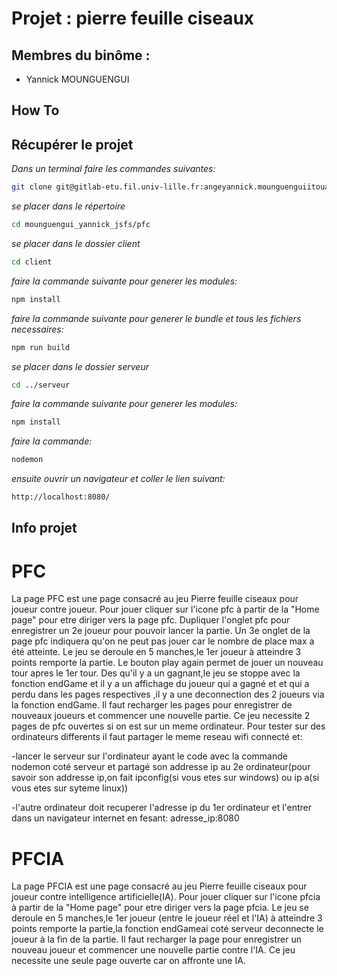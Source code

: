 # Projet : pierre feuille ciseaux

## Membres du binôme :

* Yannick MOUNGUENGUI

## How To

## Récupérer le projet

*Dans un terminal faire les commandes suivantes:*

```bash
git clone git@gitlab-etu.fil.univ-lille.fr:angeyannick.mounguenguiitoua.etu/mounguengui_yannick_jsfs.git

```
*se placer dans le répertoire*

```bash
cd mounguengui_yannick_jsfs/pfc
```
*se placer dans le dossier client*

```bash
cd client
```
*faire la commande suivante pour generer les modules:*

```bash
npm install
```
*faire la commande suivante pour generer le bundle et tous les fichiers necessaires:*

```bash
npm run build
```
*se placer dans le dossier serveur*

```bash
cd ../serveur
```
*faire la commande suivante pour generer les modules:*

```bash
npm install
```
*faire la commande:*

```bash
nodemon
```

*ensuite ouvrir un navigateur et coller le lien suivant:*

```bash
http://localhost:8080/
```

## Info projet

# PFC

La page PFC est une page consacré au jeu Pierre feuille ciseaux pour joueur contre joueur.
Pour jouer cliquer sur l'icone pfc à partir de la "Home page" pour etre diriger vers la page pfc.
Dupliquer l'onglet pfc pour enregistrer un 2e joueur pour pouvoir lancer la partie.
Un 3e onglet de la page pfc indiquera qu'on ne peut pas jouer car le nombre de place max a été atteinte.
Le jeu se deroule en 5 manches,le 1er joueur à atteindre 3 points remporte la partie.
Le bouton play again permet de jouer un nouveau tour apres le 1er tour.
Des qu'il y a un gagnant,le jeu se stoppe avec la fonction endGame et il y a un affichage du joueur qui a gagné et et qui a perdu dans les pages respectives ,il y a une deconnection des 2 joueurs via la fonction endGame.
Il faut recharger les pages pour enregistrer de nouveaux joueurs et commencer une nouvelle partie.
Ce jeu necessite 2  pages de pfc ouvertes si on est sur un meme ordinateur.
Pour tester sur des ordinateurs differents il faut partager le meme reseau wifi connecté et:

-lancer le serveur sur l'ordinateur ayant le code avec la commande nodemon coté serveur et partagé son addresse ip au 2e ordinateur(pour savoir son addresse ip,on fait ipconfig(si vous etes sur windows) ou ip a(si vous etes sur syteme linux))

-l'autre ordinateur doit recuperer l'adresse ip du 1er ordinateur et l'entrer dans un navigateur internet en fesant: adresse_ip:8080


# PFCIA

La page PFCIA est une page consacré au jeu Pierre feuille ciseaux pour joueur contre intelligence artificielle(IA).
Pour jouer cliquer sur l'icone pfcia à partir de la "Home page" pour etre diriger vers la page pfcia.
Le jeu se deroule en 5 manches,le 1er joueur (entre le joueur réel et l'IA) à atteindre 3 points remporte la partie,la fonction endGameai coté serveur deconnecte le joueur à la fin de la partie.
Il faut recharger la page pour enregistrer un nouveau joueur et commencer une nouvelle partie contre l'IA.
Ce jeu necessite une seule page ouverte car on affronte une IA.

